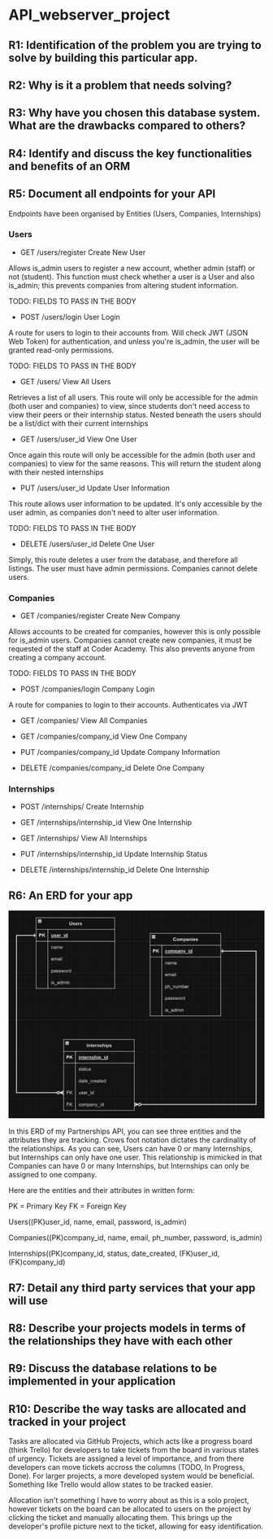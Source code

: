 # API_webserver_project


## R1: Identification of the problem you are trying to solve by building this particular app.



## R2: Why is it a problem that needs solving?



## R3: Why have you chosen this database system. What are the drawbacks compared to others?



## R4: Identify and discuss the key functionalities and benefits of an ORM



## R5: Document all endpoints for your API

Endpoints have been organised by Entities (Users, Companies, Internships)

### Users

- GET /users/register
Create New User

Allows is_admin users to register a new account, whether admin (staff) or not (student). This function must check whether a user is a User and also is_admin; this prevents companies from altering student information.

TODO: FIELDS TO PASS IN THE BODY

- POST /users/login
User Login

A route for users to login to their accounts from. Will check JWT (JSON Web Token) for authentication, and unless you're is_admin, the user will be granted read-only permissions.

TODO: FIELDS TO PASS IN THE BODY

- GET /users/
View All Users

Retrieves a list of all users. This route will only be accessible for the admin (both user and companies) to view, since students don't need access to view their peers or their internship status. Nested beneath the users should be a list/dict with their current internships

- GET /users/user_id
View One User

Once again this route will only be accessible for the admin (both user and companies) to view for the same reasons. This will return the student along with their nested internships

- PUT /users/user_id
Update User Information

This route allows user information to be updated. It's only accessible by the user admin, as companies don't need to alter user information.

TODO: FIELDS TO PASS IN THE BODY

- DELETE /users/user_id
Delete One User

Simply, this route deletes a user from the database, and therefore all listings. The user must have admin permissions. Companies cannot delete users.

### Companies

- GET /companies/register
Create New Company

Allows accounts to be created for companies, however this is only possible for is_admin users. Companies cannot create new companies, it must be requested of the staff at Coder Academy. This also prevents anyone from creating a company account.

TODO: FIELDS TO PASS IN THE BODY

- POST /companies/login
Company Login

A route for companies to login to their accounts. Authenticates via JWT

- GET /companies/
View All Companies

- GET /companies/company_id
View One Company

- PUT /companies/company_id
Update Company Information

- DELETE /companies/company_id
Delete One Company

### Internships

- POST /internships/
Create Internship

- GET /internships/internship_id
View One Internship

- GET /internships/
View All Internships

- PUT /internships/internship_id
Update Internship Status

- DELETE /internships/internship_id
Delete One Internship

## R6: An ERD for your app

![An image of my API ERD](/imgs/API_ERD.png)

In this ERD of my Partnerships API, you can see three entities and the attributes they are tracking. Crows foot notation dictates the cardinality of the relationships. As you can see, Users can have 0 or many Internships, but Internships can only have one user. This relationship is mimicked in that Companies can have 0 or many Internships, but Internships can only be assigned to one company.

Here are the entities and their attributes in written form:

PK = Primary Key
FK = Foreign Key

Users((PK)user_id, name, email, password, is_admin)

Companies((PK)company_id, name, email, ph_number, password, is_admin)

Internships((PK)company_id, status, date_created, (FK)user_id, (FK)company_id)

## R7: Detail any third party services that your app will use



## R8: Describe your projects models in terms of the relationships they have with each other




## R9: Discuss the database relations to be implemented in your application




## R10: Describe the way tasks are allocated and tracked in your project

Tasks are allocated via GitHub Projects, which acts like a progress board (think Trello) for developers to take tickets from the board in various states of urgency. Tickets are assigned a level of importance, and from there developers can move tickets accross the columns (TODO, In Progress, Done). For larger projects, a more developed system would be beneficial. Something like Trello would allow states to be tracked easier.

Allocation isn't something I have to worry about as this is a solo project, however tickets on the board can be allocated to users on the project by clicking the ticket and manually allocating them. This brings up the developer's profile picture next to the ticket, allowing for easy identification.
